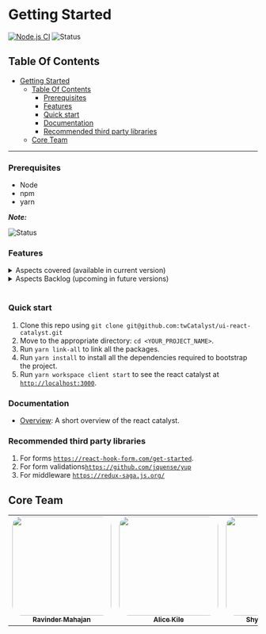 # Getting Started

[![Node.js CI](https://github.com/twCatalyst/ui-react-catalyst/actions/workflows/node.js.yml/badge.svg?branch=main)](https://github.com/twCatalyst/ui-react-catalyst/actions/workflows/node.js.yml)
![Status](https://github.com/twCatalyst/getting-started/blob/main/badges/stable.svg)

## Table Of Contents

- [Getting Started](#getting-started)
  - [Table Of Contents](#table-of-contents)
    - [Prerequisites](#prerequisites)
    - [Features](#features)
    - [Quick start](#quick-start)
    - [Documentation](#documentation)
    - [Recommended third party libraries](#recommended-third-party-libraries)
  - [Core Team](#core-team)

---

### Prerequisites

- Node
- npm
- yarn

**_Note:_**

![Status](https://raw.githubusercontent.com/twCatalyst/getting-started/main/badges/incubating.svg)

</h1>

### Features

<details>
  <summary>
    Aspects covered (available in current version)
  </summary>
  <ul>
    <li>Webpack</li>
    <li>Hot Module reloading</li>
    <li>Typescript support</li>
    <li>CSS/SASS/SCSS loader</li>
    <li>Tests</li>
    <li>Mock Server</li>
    <li>Linting</li>
    <li>Editor Config</li>
     <li>Redux</li>
     <li>React Router v6.0</li>
    <li>
      Axios
      <ul>
        <li>HTTP Calls</li>
      </ul>
    </li>
    <li>Interceptor</li>
      <li>Talisman Integration</li>
    <li>Audit</li>
    <li>Yarn Audit</li>
    <li>Commit message validator</li>
    <li>Husky Precommit hooks</li>
    <li>e2e Testing using Cypress</li>
    <li>Storybook</li>
    <li>Snapshot Testing</li>
      <li>LightHouse integration</li>
    <li>Dockerizing the app</li>

  </ul>
</details>

<details>
  <summary>
    Aspects Backlog (upcoming in future versions)
  </summary>
  <ul>
    <li>Redux-saga</li>
    <li>Logging</li>
    <li>Analytics</li>
  </ul>
</details>

<br />

### Quick start

1.  Clone this repo using `git clone git@github.com:twCatalyst/ui-react-catalyst.git`
2.  Move to the appropriate directory: `cd <YOUR_PROJECT_NAME>`.
3.  Run `yarn link-all` to link all the packages.
4.  Run `yarn install` to install all the dependencies required to bootstrap the project.
5.  Run `yarn workspace client start` to see the react catalyst at [`http://localhost:3000`](http://localhost:3000).

### Documentation

- [Overview](docs): A short overview of the react catalyst.

### Recommended third party libraries

1.  For forms [`https://react-hook-form.com/get-started`](https://react-hook-form.com/get-starte).
2.  For form validations[`https://github.com/jquense/yup`](https://github.com/jquense/yup)
3.  For middleware [`https://redux-saga.js.org/`](https://redux-saga.js.org)

## Core Team<!-- ALL-CONTRIBUTORS-LIST:START - Do not remove or modify this section. -->

<!-- prettier-ignore-start -->
<!-- markdownlint-disable  -->
<table>
  <tr>
    <td align="center"><a href="https://github.com/ravinder-tw"><img style="border-radius:20px"src="https://avatars.githubusercontent.com/u/88770719?s=400&u=51753ede41c6bf4ce0797f20c31863258e6a57da&v=4" width="200px;" alt=""/><br /><sub><b>Ravinder Mahajan</b></sub></a><br /></td>
    <td align="center"><a href="https://github.com/alicekile-tw"><img style="border-radius:20px"src="https://avatars.githubusercontent.com/u/79923065?v=4" width="200px;" alt=""/><br /><sub><b>Alice Kile</b></sub></a><br /></td>
    <td align="center"><a href="https://github.com/shyamkondisetty"><img style="border-radius:20px"src="https://avatars.githubusercontent.com/u/46221531?v=4" width="200px;" alt=""/><br /><sub><b>Shyam Kondisetty</b></sub></a><br /></td>
    <td align="center"><a href="https://github.com/pranali1997"><img style="border-radius:20px"src="https://avatars.githubusercontent.com/u/58458049?v=4" width="200px;" alt=""/><br /><sub><b>Pranali Lembhe</b></sub></a><br /></td>
  </tr>
</table>

<!-- markdownlint-restore -->
<!-- prettier-ignore-end -->

<!-- ALL-CONTRIBUTORS-LIST:END -->

